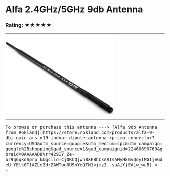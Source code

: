 # Alfa 2.4GHz/5GHz 9db Antenna </br>
### Rating: ★★★★★ </br>

---
![9db Antenna](https://github.com/anthonymcwhite/Devious-Designs-HHL/blob/main/Hardware-General/Alfa/Antennas_Tested/Alfa_2.4%5C5GHz_9db_Antenna/antenna_alfa_9db.png)

---

<tt>
To browse or purchase this antenna ---> [Alfa 9db Antenna from Rokland](https://store.rokland.com/products/alfa-9-dbi-gain-ars-n19-indoor-dipole-antenna-rp-sma-connector?currency=USD&utm_source=google&utm_medium=cpc&utm_campaign=google%2Bshopping&gad_source=1&gad_campaignid=22460690769&gbraid=0AAAAAD8Vrr429IY_Ze-br9g6qkdSprp_k&gclid=Cj0KCQjwn8XFBhCxARIsAMyH8BvQoyIMGIjeGdeU-YElkGT1AZLeZdrZAWToo0U9nYeQTN1vjmzI--saAiYjEALw_wcB) <--- </tt> 

